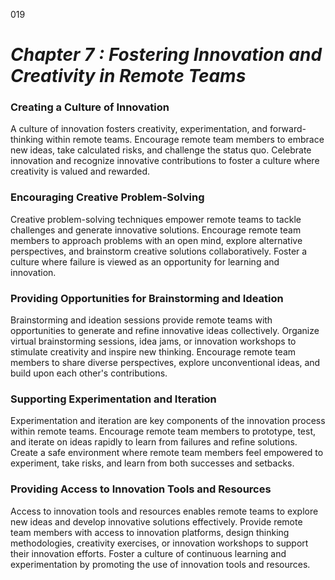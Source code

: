 019


# ***Chapter 7 : Fostering Innovation and Creativity in Remote Teams***


### **Creating a Culture of Innovation**

A culture of innovation fosters creativity, experimentation, and forward-thinking within remote teams. Encourage remote team members to embrace new ideas, take calculated risks, and challenge the status quo. Celebrate innovation and recognize innovative contributions to foster a culture where creativity is valued and rewarded.

### **Encouraging Creative Problem-Solving**

Creative problem-solving techniques empower remote teams to tackle challenges and generate innovative solutions. Encourage remote team members to approach problems with an open mind, explore alternative perspectives, and brainstorm creative solutions collaboratively. Foster a culture where failure is viewed as an opportunity for learning and innovation.

### **Providing Opportunities for Brainstorming and Ideation**

Brainstorming and ideation sessions provide remote teams with opportunities to generate and refine innovative ideas collectively. Organize virtual brainstorming sessions, idea jams, or innovation workshops to stimulate creativity and inspire new thinking. Encourage remote team members to share diverse perspectives, explore unconventional ideas, and build upon each other's contributions.

### **Supporting Experimentation and Iteration**

Experimentation and iteration are key components of the innovation process within remote teams. Encourage remote team members to prototype, test, and iterate on ideas rapidly to learn from failures and refine solutions. Create a safe environment where remote team members feel empowered to experiment, take risks, and learn from both successes and setbacks.

### **Providing Access to Innovation Tools and Resources**

Access to innovation tools and resources enables remote teams to explore new ideas and develop innovative solutions effectively. Provide remote team members with access to innovation platforms, design thinking methodologies, creativity exercises, or innovation workshops to support their innovation efforts. Foster a culture of continuous learning and experimentation by promoting the use of innovation tools and resources.


